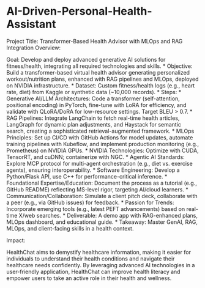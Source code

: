 # AI-Driven-Personal-Health-Assistant

Project Title: Transformer-Based Health Advisor with MLOps and RAG Integration
Overview:

Goal: Develop and deploy advanced generative AI solutions for fitness/health, integrating all required technologies and skills.
	*  Objective: Build a transformer-based virtual health advisor generating personalized workout/nutrition plans, enhanced with RAG pipelines and MLOps, deployed on NVIDIA infrastructure.
	*  Dataset: Custom fitness/health logs (e.g., heart rate, diet) from Kaggle or synthetic data (~10,000 records).
	*  Steps:
	  	*  Generative AI/LLM Architectures: Code a transformer (self-attention, positional encoding) in PyTorch, fine-tune with LoRA for efficiency, and validate with QLoRA/DoRA for low-resource settings. Target BLEU > 0.7.
		*  RAG Pipelines: Integrate LangChain to fetch real-time health articles, LangGraph for dynamic plan adjustments, and Haystack for semantic search, creating a sophisticated retrieval-augmented framework.
		*  MLOps Principles: Set up CI/CD with GitHub Actions for model updates, automate training pipelines with Kubeflow, and implement production monitoring (e.g., Prometheus) on NVIDIA GPUs.
		*  NVIDIA Technologies: Optimize with CUDA, TensorRT, and cuDNN; containerize with NGC.
		*  Agentic AI Standards: Explore MCP protocol for multi-agent orchestration (e.g., diet vs. exercise agents), ensuring interoperability.
		*  Software Engineering: Develop a Python/Flask API, use C++ for performance-critical inference.
		*  Foundational Expertise/Education: Document the process as a tutorial (e.g., GitHub README) reflecting MS-level rigor, targeting AI/cloud learners.
		*  Communication/Collaboration: Simulate a client pitch deck, collaborate with a peer (e.g., via GitHub issues) for feedback.
		*  Passion for Trends: Incorporate emerging tools (e.g., latest PEFT advancements) based on real-time X/web searches.
		*  Deliverable: A demo app with RAG-enhanced plans, MLOps dashboard, and educational guide.
	*  Takeaway: Master GenAI, RAG, MLOps, and client-facing skills in a health context.


Impact:

HealthChat aims to demystify healthcare information, making it easier for individuals to understand their health conditions and navigate their healthcare needs confidently. By leveraging advanced AI technologies in a user-friendly application, HealthChat can improve health literacy and empower users to take an active role in their health and wellness.
